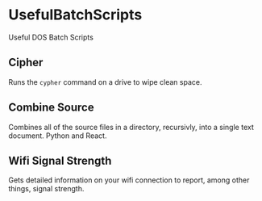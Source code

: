 # UsefulBatchScripts

Useful DOS Batch Scripts

## Cipher

Runs the `cypher` command on a drive to wipe clean space.

## Combine Source

Combines all of the source files in a directory, recursivly, into a single text document. Python and React.

## Wifi Signal Strength

Gets detailed information on your wifi connection to report, among other things, signal strength.

